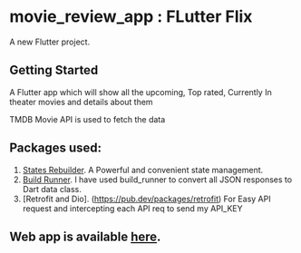 # movie_review_app : FLutter Flix 

A new Flutter project.

## Getting Started

A Flutter app which will show all the upcoming, Top rated, Currently In theater movies and details about them

TMDB Movie API is used to fetch the data

## Packages used:
 1. [States Rebuilder](https://pub.dev/packages/states_rebuilder). A Powerful and convenient state management. 
 2. [Build Runner](https://pub.dev/packages/build_runner). I have used build_runner to convert all JSON responses to Dart data class.
 3. [Retrofit and Dio]. (https://pub.dev/packages/retrofit) For Easy API request and intercepting each API req to send my API_KEY

## Web app is available [here](flutter-flix.herokuapp.com).
